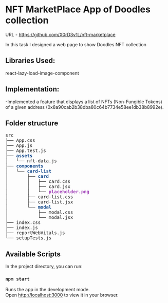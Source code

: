 # NFT MarketPlace App of Doodles collection

URL - https://github.com/X0rD3v1L/nft-marketplace

In this task I designed a web page to show Doodles NFT collection 

## Libraries Used:

react-lazy-load-image-component

## Implementation:

-Implemented a feature that displays a list of NFTs (Non-Fungible Tokens) of a given address (0x8a90cab2b38dba80c64b7734e58ee1db38b8992e).


## Folder structure

<pre>
src
├── App.css
├── App.js
├── App.test.js
├── <font color="#12488B"><b>assets</b></font>
│   └── nft-data.js
├── <font color="#12488B"><b>components</b></font>
│   └── <font color="#12488B"><b>card-list</b></font>
│       ├── <font color="#12488B"><b>card</b></font>
│       │   ├── card.css
│       │   ├── card.jsx
│       │   └── <font color="#A347BA"><b>placeholder.png</b></font>
│       ├── card-list.css
│       ├── card-list.jsx
│       └── <font color="#12488B"><b>modal</b></font>
│           ├── modal.css
│           └── modal.jsx
├── index.css
├── index.js
├── reportWebVitals.js
└── setupTests.js</pre>

    

## Available Scripts

In the project directory, you can run:

### `npm start`

Runs the app in the development mode.\
Open [http://localhost:3000](http://localhost:3000) to view it in your browser.


